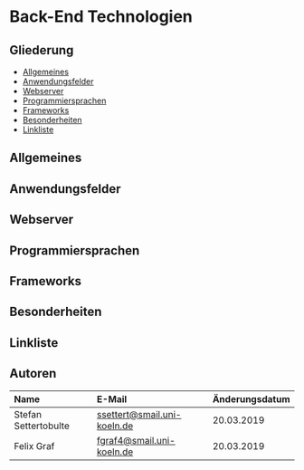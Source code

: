 # Back-End Technologien

## Gliederung
  - [Allgemeines](#allgemeines)
  - [Anwendungsfelder](#anwendungsfelder)
  - [Webserver](#webserver)
  - [Programmiersprachen](#programmiersprachen)
  - [Frameworks](#frameworks)
  - [Besonderheiten](#besonderheiten)
  - [Linkliste](#linkliste)

## Allgemeines

## Anwendungsfelder

## Webserver

## Programmiersprachen

## Frameworks

## Besonderheiten

## Linkliste

## Autoren

| Name                  | E-Mail                      | Änderungsdatum |
|:----------------------|:----------------------------|:---------------|
| Stefan Settertobulte  | ssettert@smail.uni-koeln.de | 20.03.2019     |
| Felix Graf            | fgraf4@smail.uni-koeln.de   | 20.03.2019     |
